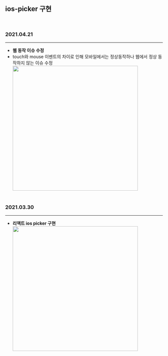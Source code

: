 ## ios-picker 구현

</br>

### 2021.04.21

---

- <b>웹 동작 이슈 수정</b>
- touch와 mouse 이벤트의 차이로 인해 모바일에서는 정상동작하나 웹에서 정상 동작하지 않는 이슈 수정
  <br/><img src="https://user-images.githubusercontent.com/46251629/115564855-d4732280-a2f3-11eb-8e23-8aea555c97ac.gif" width="400px"/>
  <br/><br/>

### 2021.03.30

---

- <b>리액트 ios picker 구현</b>
  <br/><img src="https://user-images.githubusercontent.com/46251629/113010038-7ac77e80-91b3-11eb-9e77-f49138b2e6ed.gif" width="400px"/>
  <br/><br/>
